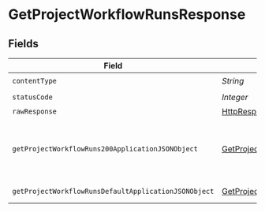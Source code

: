 # GetProjectWorkflowRunsResponse


## Fields

| Field                                                                                                                    | Type                                                                                                                     | Required                                                                                                                 | Description                                                                                                              |
| ------------------------------------------------------------------------------------------------------------------------ | ------------------------------------------------------------------------------------------------------------------------ | ------------------------------------------------------------------------------------------------------------------------ | ------------------------------------------------------------------------------------------------------------------------ |
| `contentType`                                                                                                            | *String*                                                                                                                 | :heavy_check_mark:                                                                                                       | N/A                                                                                                                      |
| `statusCode`                                                                                                             | *Integer*                                                                                                                | :heavy_check_mark:                                                                                                       | N/A                                                                                                                      |
| `rawResponse`                                                                                                            | [HttpResponse<byte[]>](https://docs.oracle.com/en/java/javase/11/docs/api/java.net.http/java/net/http/HttpResponse.html) | :heavy_minus_sign:                                                                                                       | N/A                                                                                                                      |
| `getProjectWorkflowRuns200ApplicationJSONObject`                                                                         | [GetProjectWorkflowRuns200ApplicationJSON](../../models/operations/GetProjectWorkflowRuns200ApplicationJSON.md)          | :heavy_minus_sign:                                                                                                       | A paginated list of recent workflow runs                                                                                 |
| `getProjectWorkflowRunsDefaultApplicationJSONObject`                                                                     | [GetProjectWorkflowRunsDefaultApplicationJSON](../../models/operations/GetProjectWorkflowRunsDefaultApplicationJSON.md)  | :heavy_minus_sign:                                                                                                       | Error response.                                                                                                          |